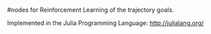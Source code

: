#nodes for Reinforcement Learning of the trajectory goals.

Implemented in the Julia Programming Language: http://julialang.org/ 
